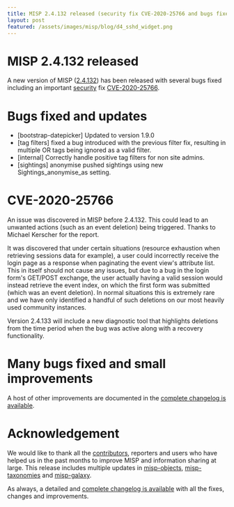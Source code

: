```yaml
---
title: MISP 2.4.132 released (security fix CVE-2020-25766 and bugs fixed)
layout: post
featured: /assets/images/misp/blog/d4_sshd_widget.png
---
```


# MISP 2.4.132 released

A new version of MISP ([2.4.132](https://github.com/MISP/MISP/tree/v2.4.132)) has been released with several bugs fixed including an important [security](https://www.misp-project.org/security/) fix [CVE-2020-25766](https://cve.circl.lu/cve/CVE-2020-25766). 

# Bugs fixed and updates

- [bootstrap-datepicker] Updated to version 1.9.0
- [tag filters] fixed a bug introduced with the previous filter fix, resulting in multiple OR tags being ignored as a valid filter.
- [internal] Correctly handle positive tag filters for non site admins.
- [sightings] anonymise pushed sightings using new Sightings_anonymise_as setting.

# CVE-2020-25766

An issue was discovered in MISP before 2.4.132. This could lead to an unwanted actions (such as an event deletion) being triggered. Thanks to Michael Kerscher for the report.

It was discovered that under certain situations (resource exhaustion when retrieving sessions data for example), a user could incorrectly receive the login page as a response when paginating the event view's attribute list. This in itself should not cause any issues, but due to a bug in the login form's GET/POST exchange, the user actually having a valid session would instead retrieve the event index, on which the first form was submitted (which was an event deletion). In normal situations this is extremely rare and we have only identified a handful of such deletions on our most heavily used community instances.

Version 2.4.133 will include a new diagnostic tool that highlights deletions from the time period when the bug was active along with a recovery functionality.

# Many bugs fixed and small improvements

A host of other improvements are documented in the [complete changelog is available](https://www.misp-project.org/Changelog.txt).

# Acknowledgement

We would like to thank all the [contributors](https://www.misp-project.org/contributors), reporters and users who have helped us in the past months to improve MISP and information sharing at large. This release includes multiple updates in [misp-objects](https://www.misp-project.org/objects.html), [misp-taxonomies](https://www.misp-project.org/taxonomies.html) and [misp-galaxy](https://www.misp-project.org/galaxy.html).

As always, a detailed and [complete changelog is available](https://www.misp-project.org/Changelog.txt) with all the fixes, changes and improvements.


